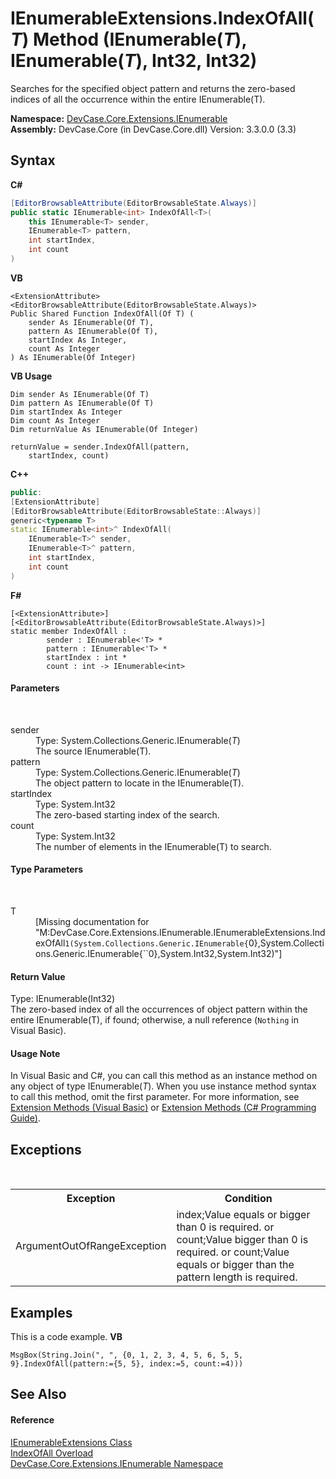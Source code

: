 # IEnumerableExtensions.IndexOfAll(*T*) Method (IEnumerable(*T*), IEnumerable(*T*), Int32, Int32)
 

Searches for the specified object pattern and returns the zero-based indices of all the occurrence within the entire IEnumerable(T).

**Namespace:**&nbsp;<a href="N_DevCase_Core_Extensions_IEnumerable">DevCase.Core.Extensions.IEnumerable</a><br />**Assembly:**&nbsp;DevCase.Core (in DevCase.Core.dll) Version: 3.3.0.0 (3.3)

## Syntax

**C#**<br />
``` C#
[EditorBrowsableAttribute(EditorBrowsableState.Always)]
public static IEnumerable<int> IndexOfAll<T>(
	this IEnumerable<T> sender,
	IEnumerable<T> pattern,
	int startIndex,
	int count
)

```

**VB**<br />
``` VB
<ExtensionAttribute>
<EditorBrowsableAttribute(EditorBrowsableState.Always)>
Public Shared Function IndexOfAll(Of T) ( 
	sender As IEnumerable(Of T),
	pattern As IEnumerable(Of T),
	startIndex As Integer,
	count As Integer
) As IEnumerable(Of Integer)
```

**VB Usage**<br />
``` VB Usage
Dim sender As IEnumerable(Of T)
Dim pattern As IEnumerable(Of T)
Dim startIndex As Integer
Dim count As Integer
Dim returnValue As IEnumerable(Of Integer)

returnValue = sender.IndexOfAll(pattern, 
	startIndex, count)
```

**C++**<br />
``` C++
public:
[ExtensionAttribute]
[EditorBrowsableAttribute(EditorBrowsableState::Always)]
generic<typename T>
static IEnumerable<int>^ IndexOfAll(
	IEnumerable<T>^ sender, 
	IEnumerable<T>^ pattern, 
	int startIndex, 
	int count
)
```

**F#**<br />
``` F#
[<ExtensionAttribute>]
[<EditorBrowsableAttribute(EditorBrowsableState.Always)>]
static member IndexOfAll : 
        sender : IEnumerable<'T> * 
        pattern : IEnumerable<'T> * 
        startIndex : int * 
        count : int -> IEnumerable<int> 

```


#### Parameters
&nbsp;<dl><dt>sender</dt><dd>Type: System.Collections.Generic.IEnumerable(*T*)<br />The source IEnumerable(T).</dd><dt>pattern</dt><dd>Type: System.Collections.Generic.IEnumerable(*T*)<br />The object pattern to locate in the IEnumerable(T).</dd><dt>startIndex</dt><dd>Type: System.Int32<br />The zero-based starting index of the search.</dd><dt>count</dt><dd>Type: System.Int32<br />The number of elements in the IEnumerable(T) to search.</dd></dl>

#### Type Parameters
&nbsp;<dl><dt>T</dt><dd>\[Missing <typeparam name="T"/> documentation for "M:DevCase.Core.Extensions.IEnumerable.IEnumerableExtensions.IndexOfAll``1(System.Collections.Generic.IEnumerable{``0},System.Collections.Generic.IEnumerable{``0},System.Int32,System.Int32)"\]</dd></dl>

#### Return Value
Type: IEnumerable(Int32)<br />The zero-based index of all the occurrences of object pattern within the entire IEnumerable(T), if found; otherwise, a null reference (`Nothing` in Visual Basic).

#### Usage Note
In Visual Basic and C#, you can call this method as an instance method on any object of type IEnumerable(*T*). When you use instance method syntax to call this method, omit the first parameter. For more information, see <a href="https://docs.microsoft.com/dotnet/visual-basic/programming-guide/language-features/procedures/extension-methods">Extension Methods (Visual Basic)</a> or <a href="https://docs.microsoft.com/dotnet/csharp/programming-guide/classes-and-structs/extension-methods">Extension Methods (C# Programming Guide)</a>.

## Exceptions
&nbsp;<table><tr><th>Exception</th><th>Condition</th></tr><tr><td>ArgumentOutOfRangeException</td><td>index;Value equals or bigger than 0 is required. or count;Value bigger than 0 is required. or count;Value equals or bigger than the pattern length is required.</td></tr></table>

## Examples
This is a code example. 
**VB**<br />
``` VB
MsgBox(String.Join(", ", {0, 1, 2, 3, 4, 5, 6, 5, 5, 9}.IndexOfAll(pattern:={5, 5}, index:=5, count:=4)))
```


## See Also


#### Reference
<a href="T_DevCase_Core_Extensions_IEnumerable_IEnumerableExtensions">IEnumerableExtensions Class</a><br /><a href="Overload_DevCase_Core_Extensions_IEnumerable_IEnumerableExtensions_IndexOfAll">IndexOfAll Overload</a><br /><a href="N_DevCase_Core_Extensions_IEnumerable">DevCase.Core.Extensions.IEnumerable Namespace</a><br />